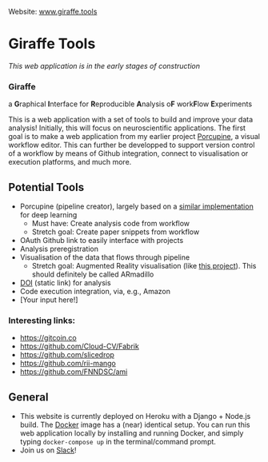Website: www.giraffe.tools
# Giraffe Tools
_This web application is in the early stages of construction_

### Giraffe
a **G**raphical **I**nterface for **R**eproducible **A**nalysis o**F** work**F**low **E**xperiments

This is a web application with a set of tools to build and improve your data analysis! Initially, this will focus on neuroscientific applications. The first goal is to make a web application from my earlier project [Porcupine](https://timvanmourik.github.io/Porcupine), a visual workflow editor. This can further be developped to support version control of a workflow by means of Github integration, connect to visualisation or execution platforms, and much more.

## Potential Tools
* Porcupine (pipeline creator), largely based on a [similar implementation](https://github.com/Cloud-CV/Fabrik) for deep learning
  * Must have: Create analysis code from workflow
  * Stretch goal: Create paper snippets from workflow
* OAuth Github link to easily interface with projects
* Analysis preregistration
* Visualisation of the data that flows through pipeline
  * Stretch goal: Augmented Reality visualisation (like [this project](https://github.com/TimVanMourik/ChristmasAR)). This should definitely be called ARmadillo
* [DOI](https://www.doi.org) (static link) for analysis
* Code execution integration, via, e.g., Amazon 
* [Your input here!]

### Interesting links:
* https://gitcoin.co
* https://github.com/Cloud-CV/Fabrik
* https://github.com/slicedrop
* https://github.com/rii-mango
* https://github.com/FNNDSC/ami

## General
* This website is currently deployed on Heroku with a Django + Node.js build. The [Docker](https://www.docker.com) image has a (near) identical setup. You can run this web application locally by installing and running Docker, and simply typing `docker-compose up` in the terminal/command prompt.
* Join us on [Slack](https://join.slack.com/t/giraffetools/signup)!
